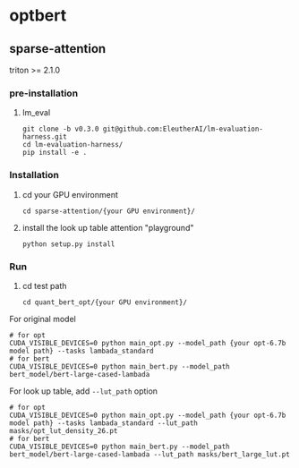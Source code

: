 # optbert


## sparse-attention
triton >= 2.1.0
### pre-installation
1. lm_eval
    ```
    git clone -b v0.3.0 git@github.com:EleutherAI/lm-evaluation-harness.git
    cd lm-evaluation-harness/
    pip install -e .
    ```
### Installation
1.  cd your GPU environment
    ```
    cd sparse-attention/{your GPU environment}/
    ```
2.  install the look up table attention "playground"
    ```
    python setup.py install
    ```

### Run
1.  cd test path
    ```
    cd quant_bert_opt/{your GPU environment}/
    ```
For original model
```
# for opt
CUDA_VISIBLE_DEVICES=0 python main_opt.py --model_path {your opt-6.7b model path} --tasks lambada_standard
# for bert
CUDA_VISIBLE_DEVICES=0 python main_bert.py --model_path bert_model/bert-large-cased-lambada
```

For look up table, add `--lut_path` option
```
# for opt
CUDA_VISIBLE_DEVICES=0 python main_opt.py --model_path {your opt-6.7b model path} --tasks lambada_standard --lut_path masks/opt_lut_density_26.pt
# for bert
CUDA_VISIBLE_DEVICES=0 python main_bert.py --model_path bert_model/bert-large-cased-lambada --lut_path masks/bert_large_lut.pt
```
